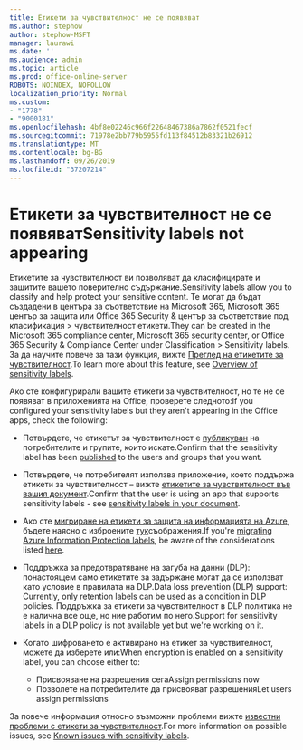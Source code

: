 ```yaml
---
title: Етикети за чувствителност не се появяват
ms.author: stephow
author: stephow-MSFT
manager: laurawi
ms.date: ''
ms.audience: admin
ms.topic: article
ms.prod: office-online-server
ROBOTS: NOINDEX, NOFOLLOW
localization_priority: Normal
ms.custom:
- "1778"
- "9000181"
ms.openlocfilehash: 4bf8e02246c966f22648467386a7862f0521fecf
ms.sourcegitcommit: 71978e2bb779b5955fd113f84512b83321b26912
ms.translationtype: MT
ms.contentlocale: bg-BG
ms.lasthandoff: 09/26/2019
ms.locfileid: "37207214"
---
```

# <a name="sensitivity-labels-not-appearing"></a><span data-ttu-id="324a5-102">Етикети за чувствителност не се появяват</span><span class="sxs-lookup"><span data-stu-id="324a5-102">Sensitivity labels not appearing</span></span>

<span data-ttu-id="324a5-103">Етикетите за чувствителност ви позволяват да класифицирате и защитите вашето поверително съдържание.</span><span class="sxs-lookup"><span data-stu-id="324a5-103">Sensitivity labels allow you to classify and help protect your sensitive content.</span></span> <span data-ttu-id="324a5-104">Те могат да бъдат създадени в центъра за съответствие на Microsoft 365, Microsoft 365 център за защита или Office 365 Security & център за съответствие под класификация > чувствителност етикети.</span><span class="sxs-lookup"><span data-stu-id="324a5-104">They can be created in the Microsoft 365 compliance center, Microsoft 365 security center, or Office 365 Security & Compliance Center under Classification > Sensitivity labels.</span></span> <span data-ttu-id="324a5-105">За да научите повече за тази функция, вижте [Преглед на етикетите за чувствителност](https://docs.microsoft.com/office365/securitycompliance/sensitivity-labels).</span><span class="sxs-lookup"><span data-stu-id="324a5-105">To learn more about this feature, see [Overview of sensitivity labels](https://docs.microsoft.com/office365/securitycompliance/sensitivity-labels).</span></span>

<span data-ttu-id="324a5-106">Ако сте конфигурирали вашите етикети за чувствителност, но те не се появяват в приложенията на Office, проверете следното:</span><span class="sxs-lookup"><span data-stu-id="324a5-106">If you configured your sensitivity labels but they aren't appearing in the Office apps, check the following:</span></span>

- <span data-ttu-id="324a5-107">Потвърдете, че етикетът за чувствителност е [публикуван](https://docs.microsoft.com/Office365/SecurityCompliance/sensitivity-labels#what-label-policies-can-do) на потребителите и групите, които искате.</span><span class="sxs-lookup"><span data-stu-id="324a5-107">Confirm that the sensitivity label has been [published](https://docs.microsoft.com/Office365/SecurityCompliance/sensitivity-labels#what-label-policies-can-do) to the users and groups that you want.</span></span>

- <span data-ttu-id="324a5-108">Потвърдете, че потребителят използва приложение, което поддържа етикети за чувствителност – вижте [етикетите за чувствителност във вашия документ](https://support.office.com/article/apply-sensitivity-labels-to-your-documents-and-email-within-office-2f96e7cd-d5a4-403b-8bd7-4cc636bae0f9?ad=US&ui=en-US&rs=en-US#bkmk_whereavailable).</span><span class="sxs-lookup"><span data-stu-id="324a5-108">Confirm that the user is using an app that supports sensitivity labels - see [sensitivity labels in your document](https://support.office.com/article/apply-sensitivity-labels-to-your-documents-and-email-within-office-2f96e7cd-d5a4-403b-8bd7-4cc636bae0f9?ad=US&ui=en-US&rs=en-US#bkmk_whereavailable).</span></span>

- <span data-ttu-id="324a5-109">Ако сте [мигриране на етикети за защита на информацията на Azure](https://docs.microsoft.com/azure/information-protection/configure-policy-migrate-labels), бъдете наясно с изброените [тук](https://docs.microsoft.com/azure/information-protection/configure-policy-migrate-labels#considerations-for-unified-labels)съображения.</span><span class="sxs-lookup"><span data-stu-id="324a5-109">If you're [migrating Azure Information Protection labels](https://docs.microsoft.com/azure/information-protection/configure-policy-migrate-labels), be aware of the considerations listed [here](https://docs.microsoft.com/azure/information-protection/configure-policy-migrate-labels#considerations-for-unified-labels).</span></span>

- <span data-ttu-id="324a5-110">Поддръжка за предотвратяване на загуба на данни (DLP): понастоящем само етикетите за задържане могат да се използват като условие в правилата на DLP.</span><span class="sxs-lookup"><span data-stu-id="324a5-110">Data loss prevention (DLP) support: Currently, only retention labels can be used as a condition in DLP policies.</span></span>  <span data-ttu-id="324a5-111">Поддръжка за етикети за чувствителност в DLP политика не е налична все още, но ние работим по него.</span><span class="sxs-lookup"><span data-stu-id="324a5-111">Support for sensitivity labels in a DLP policy is not available yet but we're working on it.</span></span>

- <span data-ttu-id="324a5-112">Когато шифроването е активирано на етикет за чувствителност, можете да изберете или:</span><span class="sxs-lookup"><span data-stu-id="324a5-112">When encryption is enabled on a sensitivity label, you can choose either to:</span></span>
    - <span data-ttu-id="324a5-113">Присвояване на разрешения сега</span><span class="sxs-lookup"><span data-stu-id="324a5-113">Assign permissions now</span></span>
    - <span data-ttu-id="324a5-114">Позволете на потребителите да присвояват разрешения</span><span class="sxs-lookup"><span data-stu-id="324a5-114">Let users assign permissions</span></span>


<span data-ttu-id="324a5-115">За повече информация относно възможни проблеми вижте [известни проблеми с етикети за чувствителност](https://support.office.com/article/known-issues-with-sensitivity-labels-in-office-b169d687-2bbd-4e21-a440-7da1b2743edc).</span><span class="sxs-lookup"><span data-stu-id="324a5-115">For more information on possible issues, see [Known issues with sensitivity labels](https://support.office.com/article/known-issues-with-sensitivity-labels-in-office-b169d687-2bbd-4e21-a440-7da1b2743edc).</span></span>